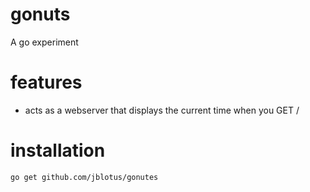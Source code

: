 gonuts
======

A go experiment

features
========
 - acts as a webserver that displays the current time when you GET /


installation
============
``
go get github.com/jblotus/gonutes
``
